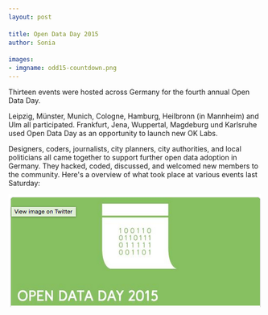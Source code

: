 ```yaml
---
layout: post

title: Open Data Day 2015
author: Sonia

images:
- imgname: odd15-countdown.png
---
```


Thirteen events were hosted across Germany for the fourth annual Open Data Day.

Leipzig, Münster, Munich, Cologne, Hamburg, Heilbronn (in Mannheim) and Ulm all participated. Frankfurt, Jena, Wuppertal, Magdeburg und Karlsruhe used Open Data Day as an opportunity to launch new OK Labs.

Designers, coders, journalists, city planners, city authorities, and local politicians all came together to support further open data adoption in Germany. They hacked, coded, discussed, and welcomed new members to the community. Here's a overview of what took place at various events last Saturday:

[![Storify of Open Data Day 2015](/assets/blog/odd15-storify.png)](https://storify.com/soniaokfn/international-open-data-day-in-deutschland)
